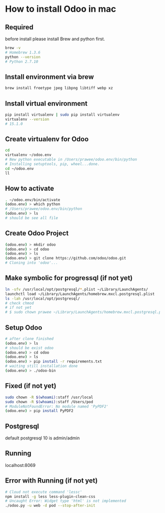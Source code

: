 # How to install Odoo in mac

## Required

before install please install Brew and python first.

```bash
brew -v
# Homebrew 1.3.6
python --version
# Python 2.7.10
```

## Install environment via brew

```bash
brew install freetype jpeg libpng libtiff webp xz
```

## Install virtual environment

```bash
pip install virtualenv | sudo pip install virtualenv
virtualenv --version
# 15.1.0
```

## Create virtualenv for Odoo

```bash
cd
virtualenv ~/odoo.env
# New python executable in /Users/prawee/odoo.env/bin/python
# Installing setuptools, pip, wheel...done.
cd ~/odoo.env
ll
```

## How to activate

```bash
. ~/odoo.env/bin/activate
(odoo.env) > which python
# /Users/prawee/odoo.env/bin/python
(odoo.env) > ls
# should be see all file
```

## Create Odoo Project

```bash
(odoo.env) > mkdir odoo
(odoo.env) > cd odoo
(odoo.env) > ls
(odoo.env) > git clone https://github.com/odoo/odoo.git
# Cloning into 'odoo'...
```

## Make symbolic for progressql (if not yet)

```bash
ln -sfv /usr/local/opt/postgresql/*.plist ~/Library/LaunchAgents/
launchctl load ~/Library/LaunchAgents/homebrew.mxcl.postgresql.plist
ls -lah /usr/local/opt/postgresql/
# check chmod
# if not yet 
# $ sudo chown prawee ~/Library/LaunchAgents/homebrew.mxcl.postgresql.plist
```

## Setup Odoo

```bash
# after clone finished
(odoo.env) > ls
# should be exist odoo
(odoo.env) > cd odoo
(odoo.env) > ls
(odoo.env) > pip install -r requirements.txt
# waiting still installation done
(odoo.env) > ./odoo-bin
```

## Fixed (if not yet)

```bash
sudo chown -R $(whoami):staff /usr/local
sudo chown -R $(whoami):staff /Users/pod
# ModuleNotFoundError: No module named 'PyPDF2'
(odoo.env) > pip install PyPDF2
```

## Postgresql

default postgresql 10 is admin/admin

## Running

localhost:8069

## Error with Running (if not yet)

```bash
# Cloud not execute command 'lessc'
npm install -g less less-plugin-clean-css
# Uncaught Error: Widget type 'html' is not implemented
./odoo.py -u web -d pod --stop-after-init
```
